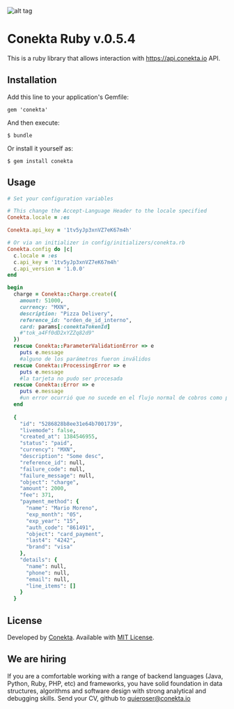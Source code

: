 ![alt tag](https://raw.github.com/conekta/conekta-ruby/master/readme_files/cover.png)

# Conekta Ruby v.0.5.4

This is a ruby library that allows interaction with https://api.conekta.io API.

## Installation

Add this line to your application's Gemfile:

    gem 'conekta'

And then execute:

    $ bundle

Or install it yourself as:

    $ gem install conekta

## Usage
```ruby
# Set your configuration variables

# This change the Accept-Language Header to the locale specified
Conekta.locale = :es

Conekta.api_key = '1tv5yJp3xnVZ7eK67m4h'

# Or via an initializer in config/initializers/conekta.rb
Conekta.config do |c|
  c.locale = :es
  c.api_key = '1tv5yJp3xnVZ7eK67m4h'
  c.api_version = '1.0.0'
end

begin
  charge = Conekta::Charge.create({
    amount: 51000,
    currency: "MXN",
    description: "Pizza Delivery",
    reference_id: "orden_de_id_interno",
    card: params[:conektaTokenId] 
    #"tok_a4Ff0dD2xYZZq82d9"
  })
  rescue Conekta::ParameterValidationError => e
    puts e.message 
    #alguno de los parámetros fueron inválidos
  rescue Conekta::ProcessingError => e
    puts e.message 
    #la tarjeta no pudo ser procesada
  rescue Conekta::Error => e
    puts e.message 
    #un error ocurrió que no sucede en el flujo normal de cobros como por ejemplo un auth_key incorrecto
  end
    
  {
    "id": "5286828b8ee31e64b7001739",
    "livemode": false,
    "created_at": 1384546955,
    "status": "paid",
    "currency": "MXN",
    "description": "Some desc",
    "reference_id": null,
    "failure_code": null,
    "failure_message": null,
    "object": "charge",
    "amount": 2000,
    "fee": 371,
    "payment_method": {
      "name": "Mario Moreno",
      "exp_month": "05",
      "exp_year": "15",
      "auth_code": "861491",
      "object": "card_payment",
      "last4": "4242",
      "brand": "visa"
    },
    "details": {
      "name": null,
      "phone": null,
      "email": null,
      "line_items": []
    }
  }
```

License
-------
Developed by [Conekta](https://www.conekta.io). Available with [MIT License](LICENSE).

We are hiring
-------------

If you are a comfortable working with a range of backend languages (Java, Python, Ruby, PHP, etc) and frameworks, you have solid foundation in data structures, algorithms and software design with strong analytical and debugging skills. 
Send your CV, github to quieroser@conekta.io

